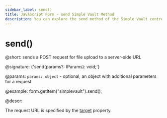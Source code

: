 ```yaml
---
sidebar_label: send()
title: JavaScript Form - send Simple Vault Method 
description: You can explore the send method of the Simple Vault control of Form in the documentation of the DHTMLX JavaScript UI library. Browse developer guides and API reference, try out code examples and live demos, and download a free 30-day evaluation version of DHTMLX Suite 7.
---
```


# send()

@short: sends a POST request for file upload to a server-side URL

@signature: {'send(params?: IParams): void;'}

@params:
`params: object` - optional, an object with additional parameters for a request

@example:
form.getItem("simplevault").send();

@descr:

The request URL is specified by the [target](form/api/simplevault/api_simplevault_properties.md) property.
